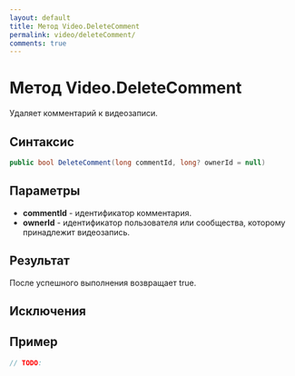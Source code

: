 ```yaml
---
layout: default
title: Метод Video.DeleteComment
permalink: video/deleteComment/
comments: true
---
```

# Метод Video.DeleteComment
Удаляет комментарий к видеозаписи.

## Синтаксис
```csharp
public bool DeleteComment(long commentId, long? ownerId = null)
```

## Параметры
+ **commentId** - идентификатор комментария.
+ **ownerId** - идентификатор пользователя или сообщества, которому принадлежит видеозапись.

## Результат
После успешного выполнения возвращает true.

## Исключения

## Пример
```csharp
// TODO:
```